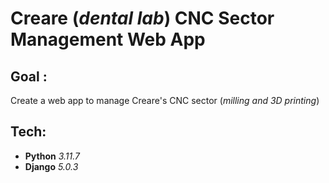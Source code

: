 # Creare (*dental lab*) CNC Sector Management Web App

## Goal : 
Create a web app to manage Creare's CNC sector (*milling and 3D printing*)

## Tech: 
- **Python** *3.11.7*
- **Django** *5.0.3*
